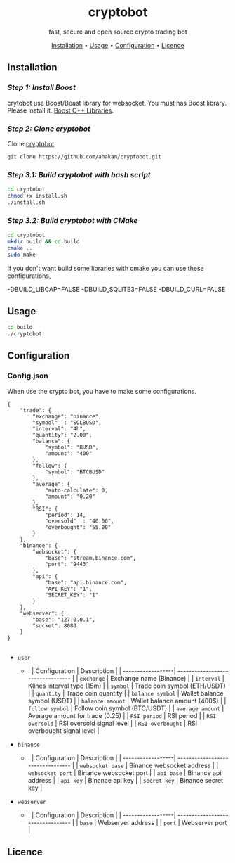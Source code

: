 <!-- markdownlint-configure-file {
  "MD013": {
    "code_blocks": false,
    "tables": false
  },
  "MD033": false,
  "MD041": false
} -->

<div align="center">

# cryptobot

fast, secure and open source crypto trading bot

[Installation](#installation) •
[Usage](#usage) •
[Configuration](#configuration) •
[Licence](#licence) 
</div>


## Installation

### *Step 1: Install Boost*

crytobot use Boost/Beast library for websocket. You must has Boost library.
Please install it. [Boost C++ Libraries][boost].


### *Step 2: Clone cryptobot*

Clone [cryptobot][cryptobot].

```sh
git clone https://github.com/ahakan/cryptobot.git   
```

### *Step 3.1: Build cryptobot with bash script*
```sh
cd cryptobot
chmod +x install.sh
./install.sh
```

### *Step 3.2: Build cryptobot with CMake*
```sh
cd cryptobot
mkdir build && cd build
cmake .. 
sudo make  
```
If you don't want build some libraries with cmake you can use these configurations,

 -DBUILD_LIBCAP=FALSE 
 -DBUILD_SQLITE3=FALSE 
 -DBUILD_CURL=FALSE

## Usage

```sh
cd build           
./cryptobot        
```

## Configuration

### Config.json

When use the crypto bot, you have to make some configurations.

```
{
    "trade": {
        "exchange": "binance",
        "symbol"  : "SOLBUSD",
        "interval": "4h",
        "quantity": "2.00",
        "balance": {
            "symbol": "BUSD",
            "amount": "400"
        },
        "follow": {
            "symbol": "BTCBUSD"
        },
        "average": {
            "auto-calculate": 0,
            "amount": "0.20"
        },
        "RSI": {
            "period": 14,
            "oversold"  : "40.00",
            "overbought": "55.00"
        }
    },
    "binance": {
        "websocket": {
            "base": "stream.binance.com",
            "port": "9443"
        },
        "api": {
            "base": "api.binance.com",
            "API_KEY": "1",
            "SECRET_KEY": "1"
        }
    },
    "webserver": {
        "base": "127.0.0.1",
        "socket": 8080
    }
}


```

- `user`
  - .
    | Configuration     | Description                       |
    | ------------------| --------------------------------- |
    | `exchange`        | Exchange name (Binance)           |
    | `interval`        | Klines interval type (15m)        |
    | `symbol`          | Trade coin symbol (ETH/USDT)      |
    | `quantity`        | Trade coin quantity               |
    | `balance symbol`  | Wallet balance symbol (USDT)      |
    | `balance amount`  | Wallet balance amount (400$)      |
    | `follow symbol`   | Follow coin symbol (BTC/USDT)     |
    | `average amount`  | Average amount for trade (0.25)   |
    | `RSI period`      | RSI period                        |
    | `RSI oversold`    | RSI oversold signal level         |
    | `RSI overbought`  | RSI overbought signal level       |

- `binance`
  - .
    | Configuration     | Description                       |
    | ------------------| --------------------------------- |
    | `websocket base`  | Binance websocket address         |
    | `websocket port`  | Binance websocket port            |
    | `api base`        | Binance api address               |
    | `api key`         | Binance api key                   |
    | `secret key`      | Binance secret key                |

- `webserver`
  - .
    | Configuration     | Description                       |
    | ------------------| --------------------------------- |
    | `base`            | Webserver address                 |
    | `port`            | Webserver port                    |


## Licence

[cryptobot]: https://github.com/ahakan/cryptobot.git
[boost]: https://www.boost.org/
